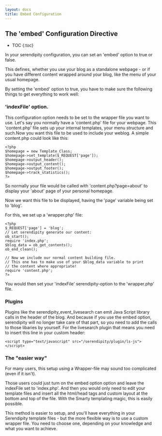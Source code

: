 ```yaml
---
layout: docs
title: Embed Configuration
---
```


<h2>The 'embed' Configuration Directive</h2>

* TOC
{:toc}

In your serendipity configuration, you can set an 'embed' option to true or false.

This defines, whether you use your blog as a standalone webpage - or if you have different content wrapped around your blog, like the menu of your usual homepage.

By setting the 'embed' option to true, you have to make sure the following things to get everything to work well:

### 'indexFile' option.

This configuration option needs to be set to the wrapper file you want to use. Let's say you normally have a 'content.php' file for your webpage. This 'content.php' file sets up your internal templates, your menu structure and such.Now you want this file to be used to include your weblog. A simple content.php could look like this:

    <?php
    $homepage = new Template_Class;
    $homepage->set_template($_REQUEST['page']);
    $homepage->output_header();
    $homepage->output_content();
    $homepage->output_footer();
    $homepage->track_statistics();
    ?>

So normally your file would be called with 'content.php?page=about' to display your 'about' page of your personal homepage.

Now we want this file to be displayed, having the 'page' variable being set to 'blog'.

For this, we set up a 'wrapper.php' file:

    <?php
    $_REQUEST['page'] = 'blog';
    // Let serendipity generate our content:
    ob_start();
    require 'index.php';
    $blog_data = ob_get_contents();
    ob_end_clean();

    // Now we include our normal content building file.
    // This one has to make use of your $blog_data variable to print
    // the content where appropriate!
    require 'content.php';
    ?>

You would then set your 'indexFile' serendipity-option to the 'wrapper.php' file.

### Plugins

Plugins like the serendipity\_event\_livesearch can emit Java Script library calls in the header of the blog. And because if you use the embed option, serendipity will no longer take care of that part, so you need to add the calls to those libaries by yourself. For the livesearch plugin that means you need to insert this line in your custom header:

    <script type="text/javascript" src="/serendipity/plugin/ls-js"></script>

### The "easier way"

For many users, this setup using a Wrapper-file may sound too complicated (even if it isn't).

Those users could just turn on the embed option option and leave the indexFile set to 'index.php'. And then you would only need to edit your template files and insert all the html/head tags and custom layout at the bottom and top of the file. With the Smarty templating magic, this is easily possible.

This method is easier to setup, and you'll have everything in your Serendipity template files - but the more flexible way is to use a custom wrapper file. You need to choose one, depending on your knowledge and what you want to achieve.
